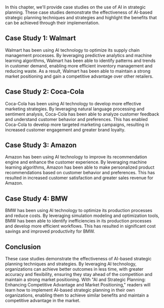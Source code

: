 
In this chapter, we'll provide case studies on the use of AI in strategic planning. These case studies demonstrate the effectiveness of AI-based strategic planning techniques and strategies and highlight the benefits that can be achieved through their implementation.

Case Study 1: Walmart
---------------------

Walmart has been using AI technology to optimize its supply chain management processes. By leveraging predictive analytics and machine learning algorithms, Walmart has been able to identify patterns and trends in customer demand, enabling more efficient inventory management and reducing waste. As a result, Walmart has been able to maintain a strong market positioning and gain a competitive advantage over other retailers.

Case Study 2: Coca-Cola
-----------------------

Coca-Cola has been using AI technology to develop more effective marketing strategies. By leveraging natural language processing and sentiment analysis, Coca-Cola has been able to analyze customer feedback and understand customer behavior and preferences. This has enabled Coca-Cola to develop more targeted marketing campaigns, resulting in increased customer engagement and greater brand loyalty.

Case Study 3: Amazon
--------------------

Amazon has been using AI technology to improve its recommendation engine and enhance the customer experience. By leveraging machine learning algorithms, Amazon has been able to make personalized product recommendations based on customer behavior and preferences. This has resulted in increased customer satisfaction and greater sales revenue for Amazon.

Case Study 4: BMW
-----------------

BMW has been using AI technology to optimize its production processes and reduce costs. By leveraging simulation modeling and optimization tools, BMW has been able to identify inefficiencies in its production processes and develop more efficient workflows. This has resulted in significant cost savings and improved productivity for BMW.

Conclusion
----------

These case studies demonstrate the effectiveness of AI-based strategic planning techniques and strategies. By leveraging AI technology, organizations can achieve better outcomes in less time, with greater accuracy and flexibility, ensuring they stay ahead of the competition and maintain a strong market positioning. With "AI and Strategic Planning: Enhancing Competitive Advantage and Market Positioning," readers will learn how to implement AI-based strategic planning in their own organizations, enabling them to achieve similar benefits and maintain a competitive advantage in the market.
